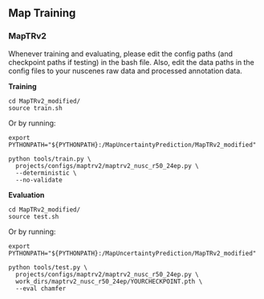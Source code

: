 ## Map Training

### MapTRv2

Whenever training and evaluating, please edit the config paths (and checkpoint paths if testing) in the bash file. Also, edit the data paths in the config files to your nuscenes raw data and processed annotation data. 

**Training**
```
cd MapTRv2_modified/
source train.sh      
```

Or by running:
```
export PYTHONPATH="${PYTHONPATH}:/MapUncertaintyPrediction/MapTRv2_modified"

python tools/train.py \
  projects/configs/maptrv2/maptrv2_nusc_r50_24ep.py \
  --deterministic \
  --no-validate

```

**Evaluation**
```
cd MapTRv2_modified/
source test.sh                                  
```

Or by running:

```
export PYTHONPATH="${PYTHONPATH}:/MapUncertaintyPrediction/MapTRv2_modified"

python tools/test.py \
  projects/configs/maptrv2/maptrv2_nusc_r50_24ep.py \
  work_dirs/maptrv2_nusc_r50_24ep/YOURCHECKPOINT.pth \
  --eval chamfer

```
